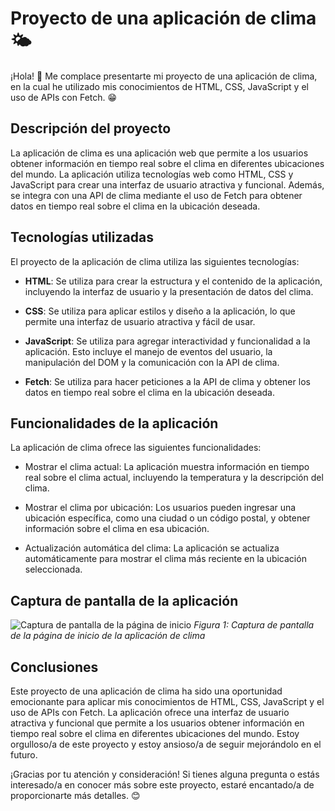 # Proyecto de una aplicación de clima 🌤

¡Hola! 👋 Me complace presentarte mi proyecto de una aplicación de clima, en la cual he utilizado mis conocimientos de HTML, CSS, JavaScript y el uso de APIs con Fetch. 😁

## Descripción del proyecto

La aplicación de clima es una aplicación web que permite a los usuarios obtener información en tiempo real sobre el clima en diferentes ubicaciones del mundo. La aplicación utiliza tecnologías web como HTML, CSS y JavaScript para crear una interfaz de usuario atractiva y funcional. Además, se integra con una API de clima mediante el uso de Fetch para obtener datos en tiempo real sobre el clima en la ubicación deseada.

## Tecnologías utilizadas

El proyecto de la aplicación de clima utiliza las siguientes tecnologías:

- **HTML**: Se utiliza para crear la estructura y el contenido de la aplicación, incluyendo la interfaz de usuario y la presentación de datos del clima.

- **CSS**: Se utiliza para aplicar estilos y diseño a la aplicación, lo que permite una interfaz de usuario atractiva y fácil de usar.

- **JavaScript**: Se utiliza para agregar interactividad y funcionalidad a la aplicación. Esto incluye el manejo de eventos del usuario, la manipulación del DOM y la comunicación con la API de clima.

- **Fetch**: Se utiliza para hacer peticiones a la API de clima y obtener los datos en tiempo real sobre el clima en la ubicación deseada.

## Funcionalidades de la aplicación

La aplicación de clima ofrece las siguientes funcionalidades:

- Mostrar el clima actual: La aplicación muestra información en tiempo real sobre el clima actual, incluyendo la temperatura y la descripción del clima.

- Mostrar el clima por ubicación: Los usuarios pueden ingresar una ubicación específica, como una ciudad o un código postal, y obtener información sobre el clima en esa ubicación.

- Actualización automática del clima: La aplicación se actualiza automáticamente para mostrar el clima más reciente en la ubicación seleccionada.

## Captura de pantalla de la aplicación

![Captura de pantalla de la página de inicio](https://gyazo.com/50eb7377ac369eeb67d712a9dd4bef40)
*Figura 1: Captura de pantalla de la página de inicio de la aplicación de clima*



## Conclusiones

Este proyecto de una aplicación de clima ha sido una oportunidad emocionante para aplicar mis conocimientos de HTML, CSS, JavaScript y el uso de APIs con Fetch. La aplicación ofrece una interfaz de usuario atractiva y funcional que permite a los usuarios obtener información en tiempo real sobre el clima en diferentes ubicaciones del mundo. Estoy orgulloso/a de este proyecto y estoy ansioso/a de seguir mejorándolo en el futuro.

¡Gracias por tu atención y consideración! Si tienes alguna pregunta o estás interesado/a en conocer más sobre este proyecto, estaré encantado/a de proporcionarte más detalles. 😊


